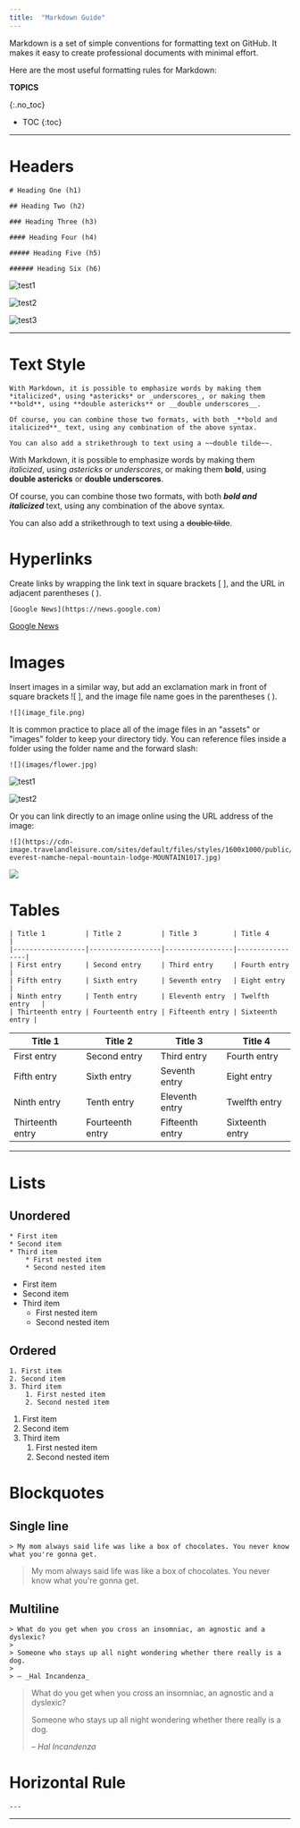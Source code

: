 ```yaml
---
title:  "Markdown Guide"
---
```


Markdown is a set of simple conventions for formatting text on GitHub. It makes it easy to create professional documents with minimal effort. 

Here are the most useful formatting rules for Markdown:


**TOPICS**

{:.no_toc}
* TOC
{:toc}



---

# Headers

```
# Heading One (h1)

## Heading Two (h2)

### Heading Three (h3)

#### Heading Four (h4)

##### Heading Five (h5)

###### Heading Six (h6)
```

![test1](/images/heading_formats.png)

![test2](images/heading_formats.png)

![test3](assets/heading_formats.jpg)

---



# Text Style

```
With Markdown, it is possible to emphasize words by making them *italicized*, using *astericks* or _underscores_, or making them **bold**, using **double astericks** or __double underscores__. 

Of course, you can combine those two formats, with both _**bold and italicized**_ text, using any combination of the above syntax. 

You can also add a strikethrough to text using a ~~double tilde~~.
```

With Markdown, it is possible to emphasize words by making them *italicized*, using *astericks* or _underscores_, or making them **bold**, using **double astericks** or __double underscores__. 

Of course, you can combine those two formats, with both _**bold and italicized**_ text, using any combination of the above syntax. 

You can also add a strikethrough to text using a ~~double tilde~~.



# Hyperlinks

Create links by wrapping the link text in square brackets [ ], and the URL in adjacent parentheses ( ). 

```
[Google News](https://news.google.com)
```

[Google News](https://news.google.com)




# Images

Insert images in a similar way, but add an exclamation mark in front of square brackets ![ ], and the image file name goes in the parentheses ( ). 

```
![](image_file.png)
```

It is common practice to place all of the image files in an "assets" or "images" folder to keep your directory tidy. You can reference files inside a folder using the folder name and the forward slash:

```
![](images/flower.jpg)
```

![test1](images/flower.jpg)

![test2](/assets/flower.jpg)

Or you can link directly to an image online using the URL address of the image:

```
![](https://cdn-image.travelandleisure.com/sites/default/files/styles/1600x1000/public/1507062474/hotel-everest-namche-nepal-mountain-lodge-MOUNTAIN1017.jpg)
```

![](https://cdn-image.travelandleisure.com/sites/default/files/styles/1600x1000/public/1507062474/hotel-everest-namche-nepal-mountain-lodge-MOUNTAIN1017.jpg)






# Tables

```
| Title 1          | Title 2          | Title 3         | Title 4         |
|------------------|------------------|-----------------|-----------------|
| First entry      | Second entry     | Third entry     | Fourth entry    |
| Fifth entry      | Sixth entry      | Seventh entry   | Eight entry     |
| Ninth entry      | Tenth entry      | Eleventh entry  | Twelfth entry   |
| Thirteenth entry | Fourteenth entry | Fifteenth entry | Sixteenth entry |

```

| Title 1          | Title 2          | Title 3         | Title 4         |
|------------------|------------------|-----------------|-----------------|
| First entry      | Second entry     | Third entry     | Fourth entry    |
| Fifth entry      | Sixth entry      | Seventh entry   | Eight entry     |
| Ninth entry      | Tenth entry      | Eleventh entry  | Twelfth entry   |
| Thirteenth entry | Fourteenth entry | Fifteenth entry | Sixteenth entry |


---



# Lists

## Unordered

```
* First item
* Second item
* Third item
    * First nested item
    * Second nested item
```
* First item
* Second item
* Third item
    * First nested item
    * Second nested item

## Ordered

```
1. First item
2. Second item
3. Third item
    1. First nested item
    2. Second nested item
```
1. First item
2. Second item
3. Third item
    1. First nested item
    2. Second nested item




# Blockquotes

## Single line

```
> My mom always said life was like a box of chocolates. You never know what you're gonna get.
```
> My mom always said life was like a box of chocolates. You never know what you're gonna get.

## Multiline

```
> What do you get when you cross an insomniac, an agnostic and a dyslexic?
>
> Someone who stays up all night wondering whether there really is a dog.
>
> – _Hal Incandenza_
```

> What do you get when you cross an insomniac, an agnostic and a dyslexic?
>
> Someone who stays up all night wondering whether there really is a dog.
>
> – _Hal Incandenza_



# Horizontal Rule

```
---
```

---



